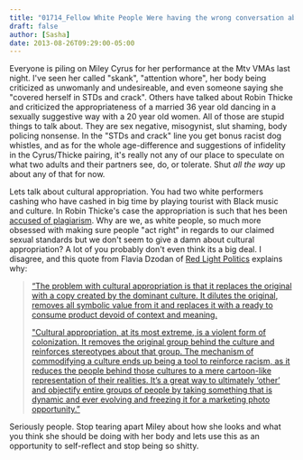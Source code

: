 ```yaml
---
title: "01714_Fellow White People Were having the wrong conversation about Miley Robin and the VMAs"
draft: false
author: [Sasha]
date: 2013-08-26T09:29:00-05:00
---
```


Everyone is piling on Miley Cyrus for her performance at the Mtv VMAs last night. I've seen her called "skank", "attention whore", her body being criticized as unwomanly and undesireable, and even someone saying she "covered herself in STDs and crack". Others have talked about Robin Thicke and criticized the appropriateness of a married 36 year old dancing in a sexually suggestive way with a 20 year old women. All of those are stupid things to talk about. They are sex negative, misogynist, slut shaming, body policing nonsense. In the "STDs and crack" line you get bonus racist dog whistles, and as for the whole age-difference and suggestions of infidelity in the Cyrus/Thicke pairing, it's really not any of our place to speculate on what two adults and their partners see, do, or tolerate. Shut _all the way_ up about any of that for now.

Lets talk about cultural appropriation. You had two white performers cashing who have cashed in big time by playing tourist with Black music and culture. In Robin Thicke's case the appropriation is such that hes been [accused of plagiarism](http://www.cbsnews.com/8301-207_162-57599903/marvin-gayes-family-rejected-six-figure-robin-thicke-settlement-offer/). Why are we, as white people, so much more obsessed with making sure people "act right" in regards to our claimed sexual standards but we don't seem to give a damn about cultural appropriation? A lot of you probably don't even think its a big deal. I disagree, and this quote from Flavia Dzodan of [Red Light Politics](http://www.redlightpolitics.info/) explains why:

> [“The problem with cultural appropriation is that it replaces the original with a copy created by the dominant culture. It dilutes the original, removes all symbolic value from it and replaces it with a ready to consume product devoid of context and meaning.](http://www.redlightpolitics.info/post/7234896956/the-problem-with-cultural-appropriation-is-that-it)
> 
> ["Cultural appropriation, at its most extreme, is a violent form of colonization. It removes the original group behind the culture and reinforces stereotypes about that group. The mechanism of commodifying a culture ends up being a tool to reinforce racism, as it reduces the people behind those cultures to a mere cartoon-like representation of their realities. It’s a great way to ultimately ‘other’ and objectify entire groups of people by taking something that is dynamic and ever evolving and freezing it for a marketing photo opportunity.”](http://www.redlightpolitics.info/post/7234896956/the-problem-with-cultural-appropriation-is-that-it)

Seriously people. Stop tearing apart Miley about how she looks and what you think she should be doing with her body and lets use this as an opportunity to self-reflect and stop being so shitty.